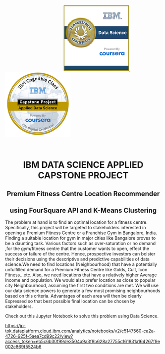 &nbsp;&nbsp; &nbsp; &nbsp;&nbsp; &nbsp;&nbsp; &nbsp;&nbsp; &nbsp;&nbsp; &nbsp;&nbsp; &nbsp;&nbsp; &nbsp;&nbsp; &nbsp;&nbsp; &nbsp;&nbsp; &nbsp;&nbsp; &nbsp; &nbsp; &nbsp; &nbsp; &nbsp;&nbsp; &nbsp; <a href = "https://www.youracclaim.com/badges/f1a332b4-6cd8-442f-9311-c0d70e8ba018/public_url" >![Screenshot](images/data-science-professional-certificate.png) </a>  &nbsp; &nbsp; &nbsp;&nbsp; &nbsp;&nbsp; &nbsp; <a href = "https://www.youracclaim.com/badges/a4c7ef37-af2c-4532-a1d0-0795f8b79ddc/public_url">![Screenshot](images/applied-data-science-capstone.png)</a>

<br>

<h1 align = "center">  IBM DATA SCIENCE APPLIED CAPSTONE PROJECT  </h1>

<h2 align = "center"> Premium Fitness Centre Location Recommender</h2>
<h2 align = "center">using FourSquare API and K-Means Clustering </h2>

The problem at hand is to find an optimal location for a fitness centre. Specifically, this project will be targeted to stakeholders interested in opening a Premium Fitness Centre or a Franchise Gym in Bangalore, India. Finding a suitable location for gym in major cities like Bangalore proves to be a daunting task. Various factors such as over-saturation or no demand ,for the gym/fitness centre that the customer wants to open, effect the success or failure of the centre. Hence, prospective investors can bolster their decisions using the descriptive and predictive capabilities of data science.We need to find locations (Neighbourhood) that have a potentially unfulfilled demand for a Premium Fitness Centre like Golds, Cult, Icon Fitness…etc. Also, we need locations that have a relatively higher Average Income and population. We would also prefer location as close to popular city Neighbourhood, assuming the first two conditions are met. We will use our data science powers to generate a few most promising neighbourhoods based on this criteria. Advantages of each area will then be clearly Expressed so that best possible final location can be chosen by stakeholders.

Check out this Jupyter Notebook to solve this problem using Data Science.

https://jp-tok.dataplatform.cloud.ibm.com/analytics/notebooks/v2/c5147560-ca2a-4726-925f-5aea7cd99c22/view?access_token=eb5c6b30f99de3504a9a3f8b628a27755c161831a164267f9e002c869f5524b6

